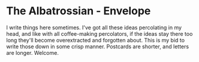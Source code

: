 <h1>The Albatrossian - Envelope</h1>
<p>I write things here sometimes. I've got all these ideas percolating in my head, and like with all coffee-making percolators, if the ideas stay there too long they'll become overextracted and forgotten about. This is my bid to write those down in some crisp manner. Postcards are shorter, and letters are longer. Welcome.</a></p>
